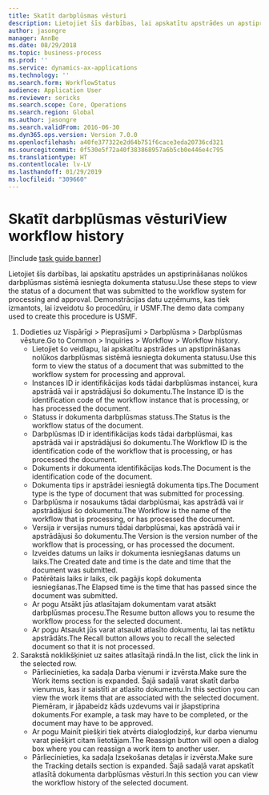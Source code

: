 ```yaml
---
title: Skatīt darbplūsmas vēsturi
description: Lietojiet šīs darbības, lai apskatītu apstrādes un apstiprināšanas nolūkos darbplūsmas sistēmā iesniegta dokumenta statusu.
author: jasongre
manager: AnnBe
ms.date: 08/29/2018
ms.topic: business-process
ms.prod: ''
ms.service: dynamics-ax-applications
ms.technology: ''
ms.search.form: WorkflowStatus
audience: Application User
ms.reviewer: sericks
ms.search.scope: Core, Operations
ms.search.region: Global
ms.author: jasongre
ms.search.validFrom: 2016-06-30
ms.dyn365.ops.version: Version 7.0.0
ms.openlocfilehash: a40fe377322e2d64b751f6cace3eda20736cd321
ms.sourcegitcommit: 0f530e5f72a40f383868957a6b5cb0e446e4c795
ms.translationtype: HT
ms.contentlocale: lv-LV
ms.lasthandoff: 01/29/2019
ms.locfileid: "309660"
---
```

# <a name="view-workflow-history"></a><span data-ttu-id="32afc-103">Skatīt darbplūsmas vēsturi</span><span class="sxs-lookup"><span data-stu-id="32afc-103">View workflow history</span></span>

[!include [task guide banner](../../includes/task-guide-banner.md)]

<span data-ttu-id="32afc-104">Lietojiet šīs darbības, lai apskatītu apstrādes un apstiprināšanas nolūkos darbplūsmas sistēmā iesniegta dokumenta statusu.</span><span class="sxs-lookup"><span data-stu-id="32afc-104">Use these steps to view the status of a document that was submitted to the workflow system for processing and approval.</span></span> <span data-ttu-id="32afc-105">Demonstrācijas datu uzņēmums, kas tiek izmantots, lai izveidotu šo procedūru, ir USMF.</span><span class="sxs-lookup"><span data-stu-id="32afc-105">The demo data company used to create this procedure is USMF.</span></span>

1. <span data-ttu-id="32afc-106">Dodieties uz Vispārīgi > Pieprasījumi > Darbplūsma > Darbplūsmas vēsture.</span><span class="sxs-lookup"><span data-stu-id="32afc-106">Go to Common > Inquiries > Workflow > Workflow history.</span></span>
    * <span data-ttu-id="32afc-107">Lietojiet šo veidlapu, lai apskatītu apstrādes un apstiprināšanas nolūkos darbplūsmas sistēmā iesniegta dokumenta statusu.</span><span class="sxs-lookup"><span data-stu-id="32afc-107">Use this form to view the status of a document that was submitted to the workflow system for processing and approval.</span></span>  
    * <span data-ttu-id="32afc-108">Instances ID ir identifikācijas kods tādai darbplūsmas instancei, kura apstrādā vai ir apstrādājusi šo dokumentu.</span><span class="sxs-lookup"><span data-stu-id="32afc-108">The Instance ID is      the identification code of the workflow instance that is processing, or has processed the document.</span></span>  
    * <span data-ttu-id="32afc-109">Statuss ir dokumenta darbplūsmas statuss.</span><span class="sxs-lookup"><span data-stu-id="32afc-109">The Status is the workflow status of the document.</span></span>  
    * <span data-ttu-id="32afc-110">Darbplūsmas ID ir identifikācijas kods tādai darbplūsmai, kas apstrādā vai ir apstrādājusi šo dokumentu.</span><span class="sxs-lookup"><span data-stu-id="32afc-110">The Workflow ID is the identification code of the workflow that is processing, or has processed the document.</span></span>  
    * <span data-ttu-id="32afc-111">Dokuments ir dokumenta identifikācijas kods.</span><span class="sxs-lookup"><span data-stu-id="32afc-111">The Document is the identification code of the document.</span></span>  
    * <span data-ttu-id="32afc-112">Dokumenta tips ir apstrādei iesniegtā dokumenta tips.</span><span class="sxs-lookup"><span data-stu-id="32afc-112">The Document type is the type of document that was submitted for processing.</span></span>  
    * <span data-ttu-id="32afc-113">Darbplūsma ir nosaukums tādai darbplūsmai, kas apstrādā vai ir apstrādājusi šo dokumentu.</span><span class="sxs-lookup"><span data-stu-id="32afc-113">The Workflow is the name of the workflow that is processing, or has processed the document.</span></span>  
    * <span data-ttu-id="32afc-114">Versija ir versijas numurs tādai darbplūsmai, kas apstrādā vai ir apstrādājusi šo dokumentu.</span><span class="sxs-lookup"><span data-stu-id="32afc-114">The Version is the version number of the workflow that is processing, or has processed the document.</span></span>  
    * <span data-ttu-id="32afc-115">Izveides datums un laiks ir dokumenta iesniegšanas datums un laiks.</span><span class="sxs-lookup"><span data-stu-id="32afc-115">The Created date and time is the date and time that the document was submitted.</span></span>  
    * <span data-ttu-id="32afc-116">Patērētais laiks ir laiks, cik pagājis kopš dokumenta iesniegšanas.</span><span class="sxs-lookup"><span data-stu-id="32afc-116">The Elapsed time is the time that has passed since the document was submitted.</span></span>  
    * <span data-ttu-id="32afc-117">Ar pogu Atsākt jūs atlasītajam dokumentam varat atsākt darbplūsmas procesu.</span><span class="sxs-lookup"><span data-stu-id="32afc-117">The Resume button allows you to resume the workflow process for the selected document.</span></span>  
    * <span data-ttu-id="32afc-118">Ar pogu Atsaukt jūs varat atsaukt atlasīto dokumentu, lai tas netiktu apstrādāts.</span><span class="sxs-lookup"><span data-stu-id="32afc-118">The Recall button allows you to recall the selected document so that it is not processed.</span></span>   
2. <span data-ttu-id="32afc-119">Sarakstā noklikšķiniet uz saites atlasītajā rindā.</span><span class="sxs-lookup"><span data-stu-id="32afc-119">In the list, click the link in the selected row.</span></span>
    * <span data-ttu-id="32afc-120">Pārliecinieties, ka sadaļa Darba vienumi ir izvērsta.</span><span class="sxs-lookup"><span data-stu-id="32afc-120">Make sure the Work items section is expanded.</span></span>    <span data-ttu-id="32afc-121">Šajā sadaļā varat skatīt darba vienumus, kas ir saistīti ar atlasīto dokumentu.</span><span class="sxs-lookup"><span data-stu-id="32afc-121">In this section you can view the work items that are associated with the selected document.</span></span> <span data-ttu-id="32afc-122">Piemēram, ir jāpabeidz kāds uzdevums vai ir jāapstiprina dokuments.</span><span class="sxs-lookup"><span data-stu-id="32afc-122">For example, a task may have to be completed, or the document may have to be approved.</span></span>  
    * <span data-ttu-id="32afc-123">Ar pogu Mainīt piešķiri tiek atvērts dialoglodziņš, kur darba vienumu varat piešķirt citam lietotājam.</span><span class="sxs-lookup"><span data-stu-id="32afc-123">The Reassign button will open a dialog box where you can reassign a work item to another user.</span></span>  
    * <span data-ttu-id="32afc-124">Pārliecinieties, ka sadaļa Izsekošanas detaļas ir izvērsta.</span><span class="sxs-lookup"><span data-stu-id="32afc-124">Make sure the Tracking details section is expanded.</span></span>    <span data-ttu-id="32afc-125">Šajā sadaļā varat apskatīt atlasītā dokumenta darbplūsmas vēsturi.</span><span class="sxs-lookup"><span data-stu-id="32afc-125">In this section you can view the workflow history of the selected document.</span></span>  

